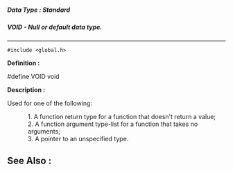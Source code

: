 ##### Data Type : Standard
##### VOID - Null or default data type.
---
```
#include <global.h>
```

**Definition :**

#define VOID void

**Description :**

Used for one of the following:
<ul>
<ul>1. A function return type for a function that doesn't return a value;<br>
2. A function argument type-list for a function that takes no arguments;<br>
3. A pointer to an unspecified type.</ul>
</ul>



**See Also :**
---
